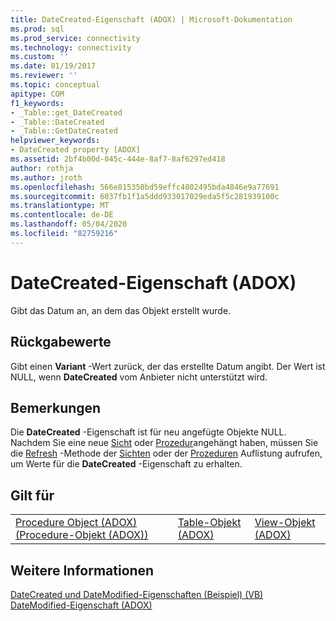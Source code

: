 ```yaml
---
title: DateCreated-Eigenschaft (ADOX) | Microsoft-Dokumentation
ms.prod: sql
ms.prod_service: connectivity
ms.technology: connectivity
ms.custom: ''
ms.date: 01/19/2017
ms.reviewer: ''
ms.topic: conceptual
apitype: COM
f1_keywords:
- _Table::get_DateCreated
- _Table::DateCreated
- _Table::GetDateCreated
helpviewer_keywords:
- DateCreated property [ADOX]
ms.assetid: 2bf4b00d-045c-444e-8af7-8af6297ed418
author: rothja
ms.author: jroth
ms.openlocfilehash: 566e815350bd59effc4802495bda4846e9a77691
ms.sourcegitcommit: 6037fb1f1a5ddd933017029eda5f5c281939100c
ms.translationtype: MT
ms.contentlocale: de-DE
ms.lasthandoff: 05/04/2020
ms.locfileid: "82759216"
---
```

# <a name="datecreated-property-adox"></a>DateCreated-Eigenschaft (ADOX)
Gibt das Datum an, an dem das Objekt erstellt wurde.  
  
## <a name="return-values"></a>Rückgabewerte  
 Gibt einen **Variant** -Wert zurück, der das erstellte Datum angibt. Der Wert ist NULL, wenn **DateCreated** vom Anbieter nicht unterstützt wird.  
  
## <a name="remarks"></a>Bemerkungen  
 Die **DateCreated** -Eigenschaft ist für neu angefügte Objekte NULL. Nachdem Sie eine neue [Sicht](../../../ado/reference/adox-api/view-object-adox.md) oder [Prozedur](../../../ado/reference/adox-api/procedure-object-adox.md)angehängt haben, müssen Sie die [Refresh](../../../ado/reference/ado-api/refresh-method-ado.md) -Methode der [Sichten](../../../ado/reference/adox-api/views-collection-adox.md) oder der [Prozeduren](../../../ado/reference/adox-api/procedures-collection-adox.md) Auflistung aufrufen, um Werte für die **DateCreated** -Eigenschaft zu erhalten.  
  
## <a name="applies-to"></a>Gilt für  
  
||||  
|-|-|-|  
|[Procedure Object (ADOX) (Procedure-Objekt (ADOX))](../../../ado/reference/adox-api/procedure-object-adox.md)|[Table-Objekt (ADOX)](../../../ado/reference/adox-api/table-object-adox.md)|[View-Objekt (ADOX)](../../../ado/reference/adox-api/view-object-adox.md)|  
  
## <a name="see-also"></a>Weitere Informationen  
 [DateCreated und DateModified-Eigenschaften (Beispiel) (VB)](../../../ado/reference/adox-api/datecreated-and-datemodified-properties-example-vb.md)   
 [DateModified-Eigenschaft (ADOX)](../../../ado/reference/adox-api/datemodified-property-adox.md)
